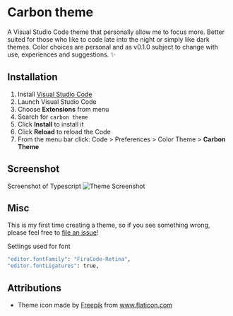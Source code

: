 # Carbon theme

<!-- [![Version](https://vsmarketplacebadge.apphb.com/version/mido-tawy.carbon-theme.svg)](https://marketplace.visualstudio.com/items?itemName=mido-tawy.carbon-theme)
[![Installs](https://vsmarketplacebadge.apphb.com/installs/mido-tawy.carbon-theme.svg)](https://marketplace.visualstudio.com/items?itemName=mido-tawy.carbon-theme)
[![Ratings](https://vsmarketplacebadge.apphb.com/rating/mido-tawy.carbon-theme.svg)](https://marketplace.visualstudio.com/items?itemName=mido-tawy.carbon-theme) -->

A Visual Studio Code theme that personally allow me to focus more. Better suited for those who like to code late into the night or simply like dark themes. Color choices are personal and as v0.1.0 subject to change with use, experiences and suggestions. ✨

## Installation

1.  Install [Visual Studio Code](https://code.visualstudio.com/)
2.  Launch Visual Studio Code
3.  Choose **Extensions** from menu
4.  Search for `carbon theme`
5.  Click **Install** to install it
6.  Click **Reload** to reload the Code
7.  From the menu bar click: Code > Preferences > Color Theme > **Carbon Theme**

## Screenshot
Screenshot of Typescript
![Theme Screenshot](https://github.com/motawy/mido-dark-theme/blob/main/code_sample-v1.0.png)

## Misc

This is my first time creating a theme, so if you see something wrong, please feel free to [file an issue](https://github.com/motawy/mido-dark-theme/issues)!

Settings used for font
```sh
"editor.fontFamily": "FiraCode-Retina",
"editor.fontLigatures": true,
```

## Attributions

- Theme icon made by <a href="https://www.flaticon.com/authors/freepik" title="Freepik">Freepik</a> from <a href="https://www.flaticon.com/" title="Flaticon"> www.flaticon.com</a>